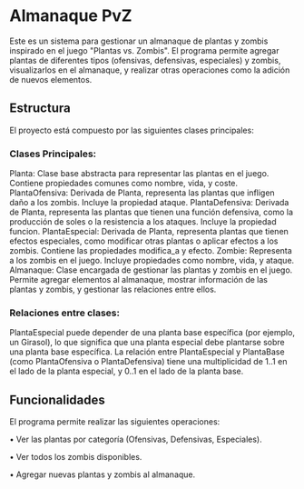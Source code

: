 # Almanaque PvZ
Este es un sistema para gestionar un almanaque de plantas y zombis inspirado en el juego "Plantas vs. Zombis". El programa permite agregar plantas de diferentes tipos (ofensivas, defensivas, especiales) y zombis, visualizarlos en el almanaque, y realizar otras operaciones como la adición de nuevos elementos.
## Estructura
El proyecto está compuesto por las siguientes clases principales:
### Clases Principales:
Planta: Clase base abstracta para representar las plantas en el juego. Contiene propiedades comunes como nombre, vida, y coste.
PlantaOfensiva: Derivada de Planta, representa las plantas que infligen daño a los zombis. Incluye la propiedad ataque.
PlantaDefensiva: Derivada de Planta, representa las plantas que tienen una función defensiva, como la producción de soles o la resistencia a los ataques. Incluye la propiedad funcion.
PlantaEspecial: Derivada de Planta, representa plantas que tienen efectos especiales, como modificar otras plantas o aplicar efectos a los zombis. Contiene las propiedades modifica_a y efecto.
Zombie: Representa a los zombis en el juego. Incluye propiedades como nombre, vida, y ataque.
Almanaque: Clase encargada de gestionar las plantas y zombis en el juego. Permite agregar elementos al almanaque, mostrar información de las plantas y zombis, y gestionar las relaciones entre ellos.
### Relaciones entre clases:
PlantaEspecial puede depender de una planta base específica (por ejemplo, un Girasol), lo que significa que una planta especial debe plantarse sobre una planta base específica.
La relación entre PlantaEspecial y PlantaBase (como PlantaOfensiva o PlantaDefensiva) tiene una multiplicidad de 1..1 en el lado de la planta especial, y 0..1 en el lado de la planta base.
## Funcionalidades
El programa permite realizar las siguientes operaciones:

• Ver las plantas por categoría (Ofensivas, Defensivas, Especiales).

• Ver todos los zombis disponibles.

• Agregar nuevas plantas y zombis al almanaque.

